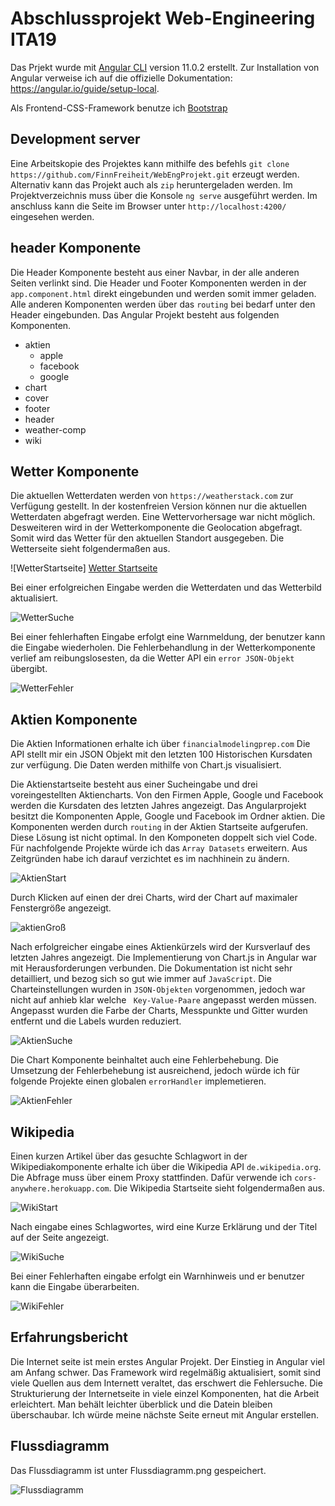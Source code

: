 # Abschlussprojekt Web-Engineering ITA19

Das Prjekt wurde mit [Angular CLI](https://github.com/angular/angular-cli) version 11.0.2 erstellt.
Zur Installation von Angular verweise ich auf die offizielle Dokumentation: https://angular.io/guide/setup-local.

Als Frontend-CSS-Framework benutze ich [Bootstrap](https://getbootstrap.com)

## Development server
Eine Arbeitskopie des Projektes kann mithilfe des befehls `git clone https://github.com/FinnFreiheit/WebEngProjekt.git` erzeugt werden.
Alternativ kann das Projekt auch als `zip` heruntergeladen werden. 
Im Projektverzeichnis muss über die Konsole  `ng serve` ausgeführt werden. Im anschluss kann die Seite im Browser unter `http://localhost:4200/`
eingesehen werden. 

## header Komponente

Die Header Komponente besteht aus einer Navbar, in der alle anderen Seiten verlinkt sind. Die Header und Footer Komponenten werden in
der `app.component.html` direkt eingebunden und werden somit immer geladen. Alle anderen Komponenten werden über das `routing` bei bedarf 
unter den Header eingebunden. 
Das Angular Projekt besteht aus folgenden Komponenten.

- aktien
    - apple
    - facebook
    - google
- chart
- cover
- footer
- header
- weather-comp
- wiki
   

## Wetter Komponente
Die aktuellen Wetterdaten werden von `https://weatherstack.com` zur Verfügung gestellt. In der kostenfreien 
Version können nur die aktuellen Wetterdaten abgefragt werden. Eine Wettervorhersage war nicht möglich.
Desweiteren wird in der Wetterkomponente die Geolocation abgefragt. Somit wird das Wetter für 
den aktuellen Standort ausgegeben. 
Die Wetterseite sieht folgendermaßen aus.

![WetterStartseite] [Wetter Startseite]

Bei einer erfolgreichen Eingabe werden die Wetterdaten und das Wetterbild
aktualisiert. 

![WetterSuche][WetterSuche]

Bei einer fehlerhaften Eingabe erfolgt eine Warnmeldung, der benutzer kann die Eingabe wiederholen. Die Fehlerbehandlung in der
Wetterkomponente verlief am reibungslosesten, da die Wetter API ein `error JSON-Objekt` übergibt.

![WetterFehler][WetterFehler]


## Aktien Komponente
Die Aktien Informationen erhalte ich über `financialmodelingprep.com`
Die API stellt mir ein JSON Objekt mit den letzten 100 Historischen Kursdaten zur 
verfügung. Die Daten werden mithilfe von Chart.js visualisiert. 

Die Aktienstartseite besteht aus einer Sucheingabe und drei voreingestellten Aktiencharts. Von den Firmen Apple, Google und Facebook
werden die Kursdaten des letzten Jahres angezeigt. Das Angularprojekt besitzt die Komponenten Apple, Google und Facebook im Ordner aktien.
Die Komponenten werden durch ` routing ` in der Aktien Startseite aufgerufen. Diese Lösung ist nicht optimal. In den Komponeten doppelt sich viel Code.
Für nachfolgende Projekte würde ich das ` Array Datasets ` erweitern. Aus Zeitgründen habe ich darauf verzichtet es im nachhinein zu ändern. 


![AktienStart][aktienStart]


Durch Klicken auf einen der drei Charts, wird der Chart auf maximaler Fenstergröße angezeigt.

![aktienGroß][aktienGross]

Nach erfolgreicher eingabe eines Aktienkürzels wird der Kursverlauf des letzten Jahres angezeigt. Die Implementierung von Chart.js 
in Angular war mit Herausforderungen verbunden. Die Dokumentation ist nicht sehr detailliert, und bezog sich so gut wie immer auf `JavaScript`.
Die Charteinstellungen wurden in `JSON-Objekten` vorgenommen, jedoch war nicht auf anhieb klar welche ` Key-Value-Paare` angepasst werden müssen.
Angepasst wurden die Farbe der Charts, Messpunkte und Gitter wurden entfernt und die Labels wurden reduziert. 

![AktienSuche][aktienSuche]

Die Chart Komponente beinhaltet auch eine Fehlerbehebung. Die Umsetzung der Fehlerbehebung ist ausreichend, jedoch würde ich für folgende 
Projekte einen globalen `errorHandler` implemetieren. 

![AktienFehler][aktienFehler]



## Wikipedia 
Einen kurzen Artikel über das gesuchte Schlagwort in der Wikipediakomponente erhalte ich
über die Wikipedia API `de.wikipedia.org`. Die Abfrage muss über einem Proxy 
stattfinden. Dafür verwende ich `cors-anywhere.herokuapp.com`. 
Die Wikipedia Startseite sieht folgendermaßen aus. 

![WikiStart][wikiStart]

Nach eingabe eines Schlagwortes, wird eine Kurze Erklärung und der Titel auf der Seite angezeigt.

![WikiSuche][wikiSuche]

Bei einer Fehlerhaften eingabe erfolgt ein Warnhinweis und er benutzer kann die Eingabe überarbeiten. 

![WikiFehler][wikiFehler]


## Erfahrungsbericht
Die Internet seite ist mein erstes Angular Projekt. Der Einstieg in Angular viel am
Anfang schwer. Das Framework wird regelmäßig aktualisiert, somit sind viele Quellen aus dem
Internett veraltet, das erschwert die Fehlersuche. 
Die Strukturierung der Internetseite in viele einzel Komponenten, hat die Arbeit 
erleichtert. Man behält leichter überblick und die Datein bleiben überschaubar. 
Ich würde meine nächste Seite erneut mit Angular erstellen. 

## Flussdiagramm
Das Flussdiagramm ist unter Flussdiagramm.png gespeichert. 

![Flussdiagramm][flussdiagramm]

[Wetter Startseite]:img/wetter.png  "Wetter Startseite"
[WetterSuche]:img/wetterSuche.png "Wetter Suche"
[WetterFehler]:img/wetterFehler.png "Wetter Fehler"
[aktienStart]:img/aktienStart.png "Aktien Startseite"
[aktienSuche]:img/aktienSuche.png "Aktien Suche"
[aktienFehler]:img/aktienFehler.png " Aktien Fehler"
[aktienGross]:img/aktienStandartGroß.png
[wikiStart]:img/wiki.png
[wikiSuche]:img/wikiSuche.png
[wikiFehler]:img/wikiFehler.png
[flussdiagramm]:Flussdiagramm.png
